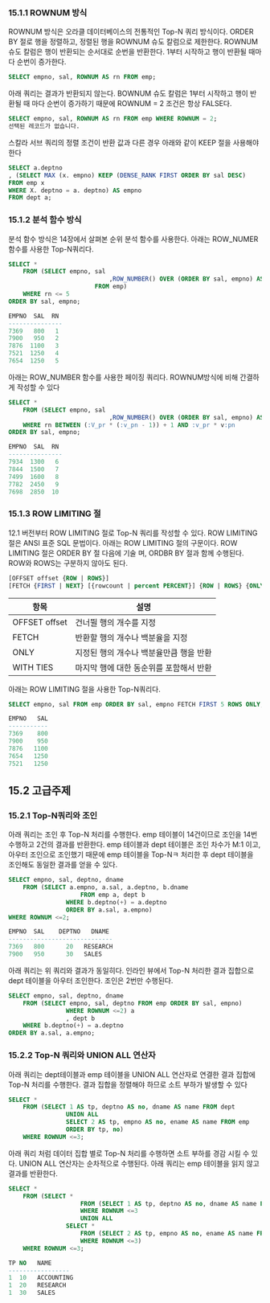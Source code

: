 ### 15.1.1 ROWNUM 방식

ROWNUM 방식은 오라클 데이터베이스의 전통적인 Top-N 쿼리 방식이다. ORDER BY 절로 행을 정렬하고, 정렬된 행을 ROWNUM 슈도 칼럼으로 제한한다.
ROWNUM 슈도 칼럼은 행이 반환되는 순서대로 순번을 반환한다. 1부터 시작하고 행이 반환될 때마다 순번이 증가한다.

```sql
SELECT empno, sal, ROWNUM AS rn FROM emp;
```

아래 쿼리는 결과가 반환되지 않는다. BOWNUM 슈도 칼럼은 1부터 시작하고 행이 반환될 때 마다 순번이 증가하기 때문에 ROWNUM = 2 조건은 항상 FALSE다.

```sql
SELECT empno, sal, ROWNUM AS rn FROM emp WHERE ROWNUM = 2;
선택된 레코드가 없습니다.
```

스칼라 서브 쿼리의 정렬 조건이 반환 값과 다른 경우 아래와 같이 KEEP 절을 사용해야한다

```sql
SELECT a.deptno
, (SELECT MAX (x. empno) KEEP (DENSE_RANK FIRST ORDER BY sal DESC)
FROM emp x
WHERE X. deptno = a. deptno) AS empno
FROM dept a;
```

### 15.1.2 분석 함수 방식

분석 함수 방식은 14장에서 살펴본 순위 분석 함수를 사용한다. 아래는 ROW_NUMER 함수를 사용한 Top-N쿼리다.

```sql
SELECT *
	FROM (SELECT empno, sal
							,ROW_NUMBER() OVER (ORDER BY sal, empno) AS rn
						FROM emp)
	WHERE rn <= 5
ORDER BY sal, empno;

EMPNO  SAL  RN
---------------
7369   800   1
7900   950   2
7876  1100   3
7521  1250   4
7654  1250   5 
```

아래는 ROW_NUMBER 함수를 사용한 페이징 쿼리다. ROWNUM방식에 비해 간결하게 작성할 수 있다

```sql
SELECT *
	FROM (SELECT empno, sal
							,ROW_NUMBER() OVER (ORDER BY sal, empno) AS rn
	WHERE rn BETWEEN (:V_pr * (:v_pn - 1)) + 1 AND :v_pr * v:pn
ORDER BY sal, empno;

EMPNO  SAL  RN
---------------
7934  1300   6
7844  1500   7
7499  1600   8
7782  2450   9
7698  2850  10
```

### 15.1.3 ROW LIMITING 절

12.1 버전부터 ROW LIMITING 절로 Top-N 쿼리를 작성할 수 있다. ROW LIMITING 절은 ANSI 표준 SQL 문법이다.
아래는 ROW LIMITING 절의 구문이다. ROW LIMITING 절은 ORDER BY 절 다음에 기술 며, ORDBR BY 절과 함께 수행된다. ROW와 ROWS는 구분하지 않아도 된다.

```sql
[OFFSET offset {ROW | ROWS}]
[FETCH {FIRST | NEXT} [{rowcount | percent PERCENT}] {ROW | ROWS} {ONLY | WITH TIES}]
```

| 항목 | 설명 |
| --- | --- |
| OFFSET offset | 건너뛸 행의 개수를 지정 |
| FETCH | 반환할 행의 개수나 백분율을 지정 |
| ONLY | 지정된 행의 개수나 백분율만큼 행을 반환 |
| WITH TIES | 마지막 행에 대한 동순위를 포함해서 반환 |

아래는 ROW LIMITING 절을 사용한 Top-N쿼리다.

```sql
SELECT empno, sal FROM emp ORDER BY sal, empno FETCH FIRST 5 ROWS ONLY;

EMPNO   SAL
-----------
7369    800
7900    950
7876   1100
7654   1250
7521   1250
```

## 15.2 고급주제

### 15.2.1 Top-N쿼리와 조인

아래 쿼리는 조인 후 Top-N 처리를 수행한다. emp 테이블이 14건이므로 조인을 14번 수행하고 2건의 결과를 반환한다. emp 테이블과 dept 테이블은 조인 차수가 M:1 이고, 아우터 조인으로 조인했기 때문에 emp 테이블을 Top-Nㅋ 처리한 후 dept 테이블을 조인해도 동일한 결과를 얻을 수 있다.

```sql
SELECT empno, sal, deptno, dname
	FROM (SELECT a.empno, a.sal, a.deptno, b.dname
					FROM emp a, dept b
				WHERE b.deptno(+) = a.deptno
				ORDER BY a.sal, a.empno)
WHERE ROWNUM <=2;

EMPNO  SAL    DEPTNO   DNAME
-----------------------------
7369   800      20   RESEARCH
7900   950      30   SALES
```

아래 쿼리는 위 쿼리와 결과가 동일히다. 인라인 뷰에서 Top-N 처리한 결과 집합으로 dept 테이블을 아우터 조인한다. 조인은 2번만 수행된다.

```sql
SELECT empno, sal, deptno, dname
	FROM (SELECT empno, sal, deptno FROM emp ORDER BY sal, empno)
				WHERE ROWNUM <=2) a
				, dept b
	WHERE b.deptno(+) = a.deptno
ORDER BY a.sal, a.empno;
```

### 15.2.2 Top-N 쿼리와 UNION ALL 연산자

아래 쿼리는 dept테이블과 emp 테이블을 UNION ALL 연산자로 연결한 결과 집합에 Top-N 처리를 수행한다. 결과 집합을 정렬해야 하므로 소트 부하가 발생할 수 있다

```sql
SELECT *
	FROM (SELECT 1 AS tp, deptno AS no, dname AS name FROM dept
				UNION ALL
				SELECT 2 AS tp, empno AS no, ename AS name FROM emp
				ORDER BY tp, no)
	WHERE ROWNUM <=3;
```

아래 쿼리 처럼 데이터 집합 별로 Top-N 처리를 수행하면 소트 부하를 경감 시킬 수 있다. UNION ALL 연산자는 순차적으로 수행된다. 아래 쿼리는 emp 테이블을 읽지 않고 결과를 반환한다.

```sql
SELECT * 
	FROM (SELECT *
					FROM (SELECT 1 AS tp, deptno AS no, dname AS name FROM dept ORDER BY no)
					WHERE ROWNUM <=3
					UNION ALL
				SELECT *
					FROM (SELECT 2 AS tp, empno AS no, ename AS name FROM emp ORDER BY no)
					WHERE ROWNUM <=3)
	WHERE ROWNUM <=3;

TP NO   NAME
-----------------
1  10   ACCOUNTING
1  20   RESEARCH
1  30   SALES
```
